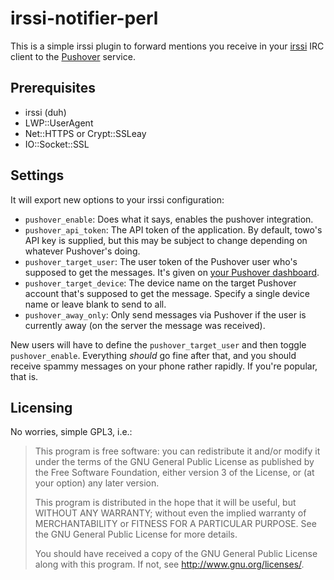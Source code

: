 irssi-notifier-perl
===================

This is a simple irssi plugin to forward mentions you receive in your
[irssi](http://irssi.org) IRC client to the [Pushover](http://pushover.net)
service.

Prerequisites
-------------
* irssi (duh)
* LWP::UserAgent
* Net::HTTPS or Crypt::SSLeay
* IO::Socket::SSL

Settings
--------
It will export new options to your irssi configuration:

* `pushover_enable`: Does what it says, enables the pushover integration.
* `pushover_api_token`: The API token of the application. By default, towo's API key is supplied, but this may be subject to change depending on whatever Pushover's doing.
* `pushover_target_user`: The user token of the Pushover user who's supposed to get the messages. It's given on [your Pushover dashboard](http://pushover.net).
* `pushover_target_device`: The device name on the target Pushover account that's supposed to get the message. Specify a single device name or leave blank to send to all.
* `pushover_away_only`: Only send messages via Pushover if the user is currently away (on the server the message was received).

New users will have to define the `pushover_target_user` and then toggle `pushover_enable`. Everything _should_ go fine after that, and you should receive spammy messages on your phone rather rapidly. If you're popular, that is.

Licensing
---------
No worries, simple GPL3, i.e.:
>   This program is free software: you can redistribute it and/or modify
>   it under the terms of the GNU General Public License as published by
>   the Free Software Foundation, either version 3 of the License, or
>   (at your option) any later version.
>
>   This program is distributed in the hope that it will be useful,
>   but WITHOUT ANY WARRANTY; without even the implied warranty of
>   MERCHANTABILITY or FITNESS FOR A PARTICULAR PURPOSE.  See the
>   GNU General Public License for more details.
>
>   You should have received a copy of the GNU General Public License
>   along with this program.  If not, see <http://www.gnu.org/licenses/>.
